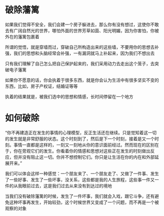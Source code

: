 # 破除藩篱

如果我们觉得不安全，我们会建一个房子躲进去，那么你有没有想过，这使你不敢去有广阔自然光的世界，哪怕外面的世界芳草如茵、阳光明媚，因为你害怕，你被外在的藩篱包裹着

所谓的觉悟，就是穿墙而过，穿破自己所构造出来的这些墙，不要用你的思想去补强，我们的思想和头脑经常会补强，一有漏洞就马上补起来，因为我们不想出去

只有我们理解了自己怎么把自己保护起来的，我们采用动力去走出这个笼子，去突破电子藩篱

如果你不愿意的话，你会执着于很多东西，就是你会认为生活中有很多坚实不变的东西，比如，房子产权证，结婚证等等

执着的结果就是，被我们选中的思想和情感，长时间停留在一个地方



# 如何破除

“你不再建造正在发生的事情的心理模型，反正生活还在继续。只是觉知着这一切的发生就是非常舒服的状态。这个时刻到了，然后是下一个时刻，接着是又一个时刻。事情一直都是这样的，一刻又一刻地从你的意识面前经过。然而现在的区别在于，你在旁观它们的发生。你看着你的情感和思想对这些正在发生的时刻做出反应，但并没有阻止这一切。你并不想控制它们。你只是让生活在你的内在和外部延展开来。”

我们可以体会这样一种感觉：一个朋友来了、一个朋友走了、又做了一件事、发生了一些好事、发生了一些坏事，没关系，这些都是我的人生旅程，这些事一件又一件的从我眼前过去，这是我们过去从来没有到达过的境地

当我们没有破除藩篱的时候，发生了一件坏事，我们就会入戏，跟它斗争，还有避免这种坏事再发生，开始较劲，这个时候世界又变成了一个问题，而不再是一个被观察的对象

